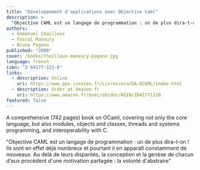 ```yaml
---
title: "Développement d'applications avec Objective Caml"
description: >
  "Objective CAML est un langage de programmation : un de plus dira-t-on ! Ils sont en effet déjà nombreux et pourtant il en apparaît constamment de nouveaux. Au delà de leurs disparités, la conception et la genèse de chacun d'eux procèdent d'une motivation partagée : la volonté d'abstraire"
authors:
  - Emmanuel Chailloux
  - Pascal Manoury
  - Bruno Pagano
published: "2000"
cover: /books/chailloux-manoury-pagano.jpg
language: french
isbn: "2-84177-121-0"
links:
  - description: Online
    uri: https://www.pps.jussieu.fr/Livres/ora/DA-OCAML/index.html
  - description: Order at Amazon.fr
    uri: https://www.amazon.fr/exec/obidos/ASIN/2841771210
featured: false
---
```


A comprehensive (742 pages) book on OCaml, covering not only the core
language, but also modules, objects and classes, threads and systems
programming, and interoperability with C.

"Objective CAML est un langage de programmation : un de plus dira-t-on ! Ils sont en effet déjà nombreux et pourtant il en apparaît constamment de nouveaux. Au delà de leurs disparités, la conception et la genèse de chacun d'eux procèdent d'une motivation partagée : la volonté d'abstraire"
